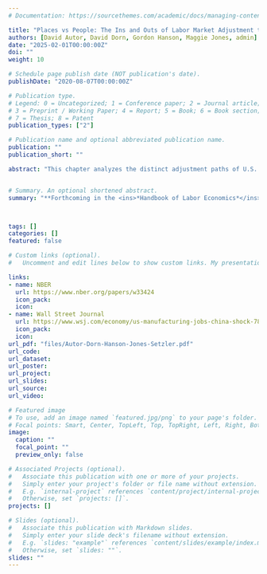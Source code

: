 ```yaml
---
# Documentation: https://sourcethemes.com/academic/docs/managing-content/

title: "Places vs People: The Ins and Outs of Labor Market Adjustment to Globalization"
authors: [David Autor, David Dorn, Gordon Hanson, Maggie Jones, admin]
date: "2025-02-01T00:00:00Z"
doi: ""
weight: 10

# Schedule page publish date (NOT publication's date).
publishDate: "2020-08-07T00:00:00Z"

# Publication type.
# Legend: 0 = Uncategorized; 1 = Conference paper; 2 = Journal article;
# 3 = Preprint / Working Paper; 4 = Report; 5 = Book; 6 = Book section;
# 7 = Thesis; 8 = Patent
publication_types: ["2"]

# Publication name and optional abbreviated publication name.
publication: ""
publication_short: ""

abstract: "This chapter analyzes the distinct adjustment paths of U.S. labor markets (places) and U.S. workers (people) to increased Chinese import competition during the 2000s. Using comprehensive register data for 2000--2019, we document that employment levels more than fully rebound in trade-exposed places after 2010, while employment-to-population ratios remain depressed and manufacturing employment further atrophies. The adjustment of places to trade shocks is *generational*: affected areas recover primarily by adding workers to non-manufacturing who were below working age when the shock occurred. Entrants are disproportionately native-born Hispanics, foreign-born immigrants, women, and the college-educated, who find employment in relatively low-wage service sectors such as medical services, education, retail, and hospitality. Using the panel structure of the employer-employee data, we decompose changes in the employment composition of places into trade-induced shifts in the gross flows of people across sectors, locations, and non-employment status. Contrary to standard models, trade shocks reduce geographic mobility, with both in- and out-migration remaining depressed through 2019. The employment recovery stems almost entirely from young adults and foreign-born immigrants taking their first U.S. jobs in affected areas, with minimal contributions from cross-sector transitions of former manufacturing workers. Although worker inflows into non-manufacturing more than fully offset manufacturing employment losses in trade-exposed locations after 2010, incumbent workers neither fully recover earnings losses nor predominantly exit the labor market, but rather age in place as communities undergo rapid demographic and industrial transitions."


# Summary. An optional shortened abstract.
summary: "**Forthcoming in the <ins>*Handbook of Labor Economics*</ins>.** </br>"



tags: []
categories: []
featured: false

# Custom links (optional).
#   Uncomment and edit lines below to show custom links. My presentations: Carnegie Mellon, Oslo Labor Workshop. Scheduled: Boston University.

links: 
- name: NBER 
  url: https://www.nber.org/papers/w33424
  icon_pack:
  icon:
- name: Wall Street Journal
  url: https://www.wsj.com/economy/us-manufacturing-jobs-china-shock-78e06c83?st=Bhc8w5&reflink=desktopwebshare_permalink
  icon_pack:
  icon:
url_pdf: "files/Autor-Dorn-Hanson-Jones-Setzler.pdf"
url_code:
url_dataset:
url_poster:
url_project:
url_slides:
url_source:
url_video:

# Featured image
# To use, add an image named `featured.jpg/png` to your page's folder. 
# Focal points: Smart, Center, TopLeft, Top, TopRight, Left, Right, BottomLeft, Bottom, BottomRight.
image:
  caption: ""
  focal_point: ""
  preview_only: false

# Associated Projects (optional).
#   Associate this publication with one or more of your projects.
#   Simply enter your project's folder or file name without extension.
#   E.g. `internal-project` references `content/project/internal-project/index.md`.
#   Otherwise, set `projects: []`.
projects: []

# Slides (optional).
#   Associate this publication with Markdown slides.
#   Simply enter your slide deck's filename without extension.
#   E.g. `slides: "example"` references `content/slides/example/index.md`.
#   Otherwise, set `slides: ""`.
slides: ""
---
```

